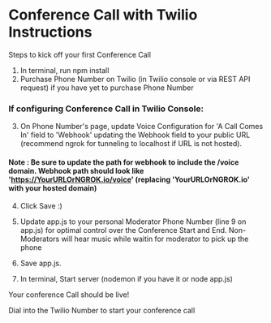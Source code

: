 # Conference Call with Twilio Instructions

Steps to kick off your first Conference Call

1. In terminal, run npm install 
2. Purchase Phone Number on Twilio (in Twilio console or via REST API request) if you have yet to purchase Phone Number

### If configuring Conference Call in Twilio Console: 
3. On Phone Number's page, update Voice Configuration for 'A Call Comes In' field to 'Webhook' updating the Webhook field to your public URL (recommend ngrok for tunneling to localhost if URL is not hosted). 
#### Note : Be sure to update the path for webhook to include the /voice domain. Webhook path should look like 'https://YourURLOrNGROK.io/voice' (replacing 'YourURLOrNGROK.io' with your hosted domain)

4. Click Save :) 
5. Update app.js to your personal Moderator Phone Number (line 9 on app.js) for optimal control over the Conference Start and End. Non-Moderators will hear music while waitin for moderator to pick up the phone 

6. Save app.js.
7. In terminal, Start server (nodemon if you have it or node app.js)

Your conference Call should be live! 

Dial into the Twilio Number to start your conference call
